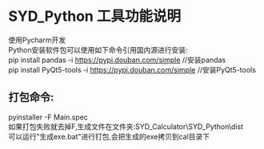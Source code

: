 # SYD_Python 工具功能说明  

使用Pycharm开发  
Python安装软件包可以使用如下命令引用国内源进行安装:  
pip install pandas -i https://pypi.douban.com/simple  //安装pandas  
pip install PyQt5-tools -i https://pypi.douban.com/simple  //安装PyQt5-tools  

## 打包命令:  
pyinstaller -F Main.spec  
如果打包失败就去掉F,生成文件在文件夹:SYD_Calculator\SYD_Python\dist  
可以运行"生成exe.bat"进行打包,会把生成的exe拷贝到cal目录下  